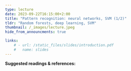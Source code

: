 ```yaml
---
type: lecture
date: 2023-09-22T16:15:00+2:00
title: "Pattern recognition: neural networks, SVM (1/2)"
tldr: "Random forests, deep learning, SVM"
thumbnail: /_images/lecture.jpeg
hide_from_announcments: true

links: 
    # - url: /static_files/slides/introduction.pdf
    #   name: slides
---
```

**Suggested readings & references:**
